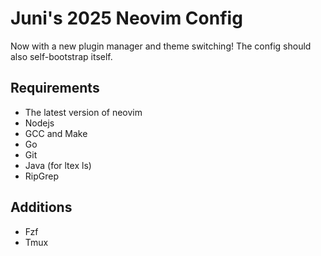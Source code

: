 # Juni's 2025 Neovim Config

Now with a new plugin manager and theme switching!
The config should also self-bootstrap itself.

## Requirements

- The latest version of neovim
- Nodejs
- GCC and Make
- Go
- Git
- Java (for ltex ls)
- RipGrep

## Additions

- Fzf
- Tmux
